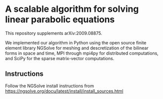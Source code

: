 # A scalable algorithm for solving linear parabolic equations
This repository supplements arXiv:2009.08875.

We implemented our algorithm in Python using the open source finite element
library NGSolve for meshing and descretization of the bilinear forms in space
and time, MPI through mpi4py for distributed computations, and SciPy for the
sparse matrix-vector computations.

## Instructions
Follow the NGSolve install instructions from https://ngsolve.org/docu/latest/install/install_sources.html
